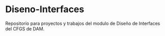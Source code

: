 # Diseno-Interfaces
Repositorio para proyectos y trabajos del modulo de Diseño de Interfaces del CFGS de DAM.

